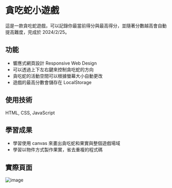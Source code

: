 # 貪吃蛇小遊戲

這是一款貪吃蛇遊戲，可以記錄你最當前得分與最高得分，並隨著分數越高會自動提高難度，完成於 2024/2/25。

## 功能

- 響應式網頁設計 Responsive Web Design
- 可以透過上下左右鍵來控制貪吃蛇的方向
- 貪吃蛇的活動空間可以根據螢幕大小自動更改
- 遊戲的最高分數會儲存在 LocalStorage

## 使用技術

HTML, CSS, JavaScript

## 學習成果

- 學習使用 canvas 來畫出貪吃蛇和果實與整個遊戲場域
- 學習以物件方式製作果實，省去重複的程式碼

## 實際頁面

![image](https://github.com/Alex900806/Hawaii-Journey-website/blob/main/demo_pictures/demo1.png)

